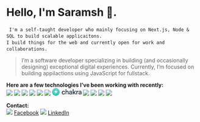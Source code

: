 # Hello, I'm Saramsh 👋.
` I'm a self-taught developer who mainly focusing on Next.js, Node & SQL to build scalable applicaitons.`
<br>
`I build things for the web and currently open for work and collaborations.`
> I’m a software developer specializing in building (and occasionally designing) exceptional digital experiences. Currently, I’m focused on building appilactions using JavaScript for fullstack.

 **Here are a few technologies I’ve been working with recently:**
 <br>
 <img width="auto" height="20px" src="https://banner2.cleanpng.com/20180627/wop/kisspng-web-development-html-css-design-and-build-web-s-berlin-5b3339eb3a1a23.231863701530083819238.jpg">
 <img width="auto" height="20px" src="https://upload.wikimedia.org/wikipedia/commons/thumb/9/96/Sass_Logo_Color.svg/1280px-Sass_Logo_Color.svg.png">
<img width="auto" height="20px" src="https://upload.wikimedia.org/wikipedia/commons/thumb/9/99/Unofficial_JavaScript_logo_2.svg/480px-Unofficial_JavaScript_logo_2.svg.png">
<img width="auto" height="20px" src="https://upload.wikimedia.org/wikipedia/commons/4/4c/Typescript_logo_2020.svg">
<img width="auto" height="20px" src="https://www.pngfind.com/pngs/m/685-6854970_react-logo-png-png-download-logo-png-reactjs.png">
<img width="auto" height="20px" src="https://react-query.tanstack.com/_next/static/images/emblem-light-628080660fddb35787ff6c77e97ca43e.svg">
<img width="auto" height="20px" src="https://raw.githubusercontent.com/chakra-ui/chakra-ui/main/logo/logo-colored@2x.png?raw=true">
<img width="auto" height="20px" src="https://redux.js.org/img/redux-logo-landscape.png">
<img width="auto" height="20px" src="https://www.svgrepo.com/show/303266/nodejs-icon-logo.svg">
<img width="auto" height="20px" src="https://www.svgrepo.com/show/117653/sql-file-format.svg">
<img width="auto" height="20px" src="https://upload.wikimedia.org/wikipedia/commons/6/64/Expressjs.png">

**Contact:**
<br>
<img width="20px" height="auto" src="https://upload.wikimedia.org/wikipedia/commons/thumb/d/d5/Facebook_F_icon.svg/2048px-Facebook_F_icon.svg.png">
[Facebook](https://www.facebook.com/profile.php?id=100011637709886) 
<img width="20px" height="auto" src="https://encrypted-tbn0.gstatic.com/images?q=tbn:ANd9GcTmFl9xzvZ0yA-fPGm2_ZV8GBwbX7LXv0C5YHL50xfST4YEUfADp_IzIIbIWaLTpF1GbkA&usqp=CAU">
[LinkedIn](https://www.linkedin.com/in/saramsh-shrestha-843119165/)
